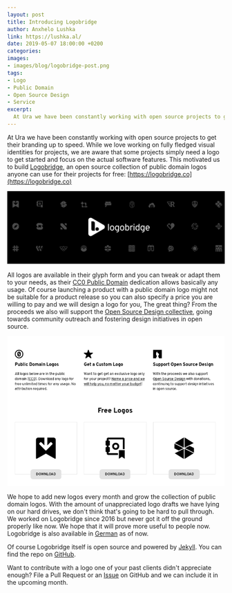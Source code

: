 ```yaml
---
layout: post
title: Introducing Logobridge
author: Anxhelo Lushka
link: https://lushka.al/
date: 2019-05-07 18:00:00 +0200
categories:
images:
- images/blog/logobridge-post.png
tags:
- Logo
- Public Domain
- Open Source Design
- Service
excerpt:
  At Ura we have been constantly working with open source projects to get their branding up to speed. While we love working […]
---
```


At Ura we have been constantly working with open source projects to get their branding up to speed. While we love working on fully fledged visual identities for projects, we are aware that some projects simply need a logo to get started and focus on the actual software features. This motivated us to build [Logobridge](https://logobridge.co), an open source collection of public domain logos anyone can use for their projects for free: [https://logobridge.co](https://logobridge.co)

![Logobridge](/images/blog/logobridge.jpg)

All logos are available in their glyph form and you can tweak or adapt them to your needs, as their [CC0 Public Domain](https://creativecommons.org/share-your-work/public-domain/cc0/) dedication allows basically any usage. Of course launching a product with a public domain logo might not be suitable for a product release so you can also specify a price you are willing to pay and we will design a logo for you, The great thing? From the proceeds we also will support the [Open Source Design collective](https://opencollective.com/opensourcedesign), going towards community outreach and fostering design initiatives in open source.

![Logobridge Logos](/images/blog/logobridge-scrot.png)

We hope to add new logos every month and grow the collection of public domain logos. With the amount of unappreciated logo drafts we have lying on our hard drives, we don't think that's going to be hard to pull through. We worked on Logobridge since 2016 but never got it off the ground properly like now. We hope that it will prove more useful to people now. Logobridge is also available in [German](https://logobridge.co/de) as of now.

Of course Logobridge itself is open source and powered by [Jekyll](https://jekyllrb.com). You can find the repo on [GitHub]( https://github.com/uracreative/logobridge).

Want to contribute with a logo one of your past clients didn't appreciate enough? File a Pull Request or an [Issue](https://github.com/uracreative/logobridge/issues/new) on GitHub and we can include it in the upcoming month.